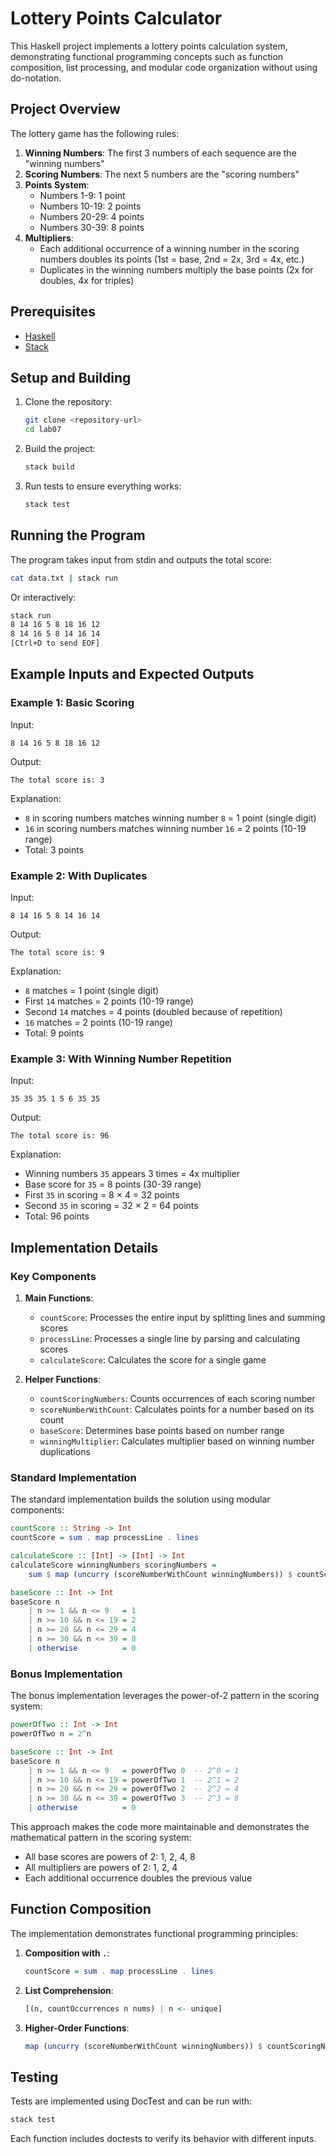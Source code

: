 # Lottery Points Calculator

This Haskell project implements a lottery points calculation system, demonstrating functional programming concepts such as function composition, list processing, and modular code organization without using do-notation.

## Project Overview

The lottery game has the following rules:

1. **Winning Numbers**: The first 3 numbers of each sequence are the "winning numbers"
2. **Scoring Numbers**: The next 5 numbers are the "scoring numbers"
3. **Points System**:
   - Numbers 1-9: 1 point
   - Numbers 10-19: 2 points
   - Numbers 20-29: 4 points
   - Numbers 30-39: 8 points
4. **Multipliers**:
   - Each additional occurrence of a winning number in the scoring numbers doubles its points (1st = base, 2nd = 2x, 3rd = 4x, etc.)
   - Duplicates in the winning numbers multiply the base points (2x for doubles, 4x for triples)

## Prerequisites

- [Haskell](https://www.haskell.org/downloads/)
- [Stack](https://docs.haskellstack.org/en/stable/install_and_upgrade/)

## Setup and Building

1. Clone the repository:
   ```bash
   git clone <repository-url>
   cd lab07
   ```

2. Build the project:
   ```bash
   stack build
   ```

3. Run tests to ensure everything works:
   ```bash
   stack test
   ```

## Running the Program

The program takes input from stdin and outputs the total score:

```bash
cat data.txt | stack run
```

Or interactively:

```bash
stack run
8 14 16 5 8 18 16 12
8 14 16 5 8 14 16 14
[Ctrl+D to send EOF]
```

## Example Inputs and Expected Outputs

### Example 1: Basic Scoring

Input:
```
8 14 16 5 8 18 16 12
```

Output:
```
The total score is: 3
```

Explanation:
- `8` in scoring numbers matches winning number `8` = 1 point (single digit)
- `16` in scoring numbers matches winning number `16` = 2 points (10-19 range)
- Total: 3 points

### Example 2: With Duplicates

Input:
```
8 14 16 5 8 14 16 14
```

Output:
```
The total score is: 9
```

Explanation:
- `8` matches = 1 point (single digit)
- First `14` matches = 2 points (10-19 range)
- Second `14` matches = 4 points (doubled because of repetition)
- `16` matches = 2 points (10-19 range)
- Total: 9 points

### Example 3: With Winning Number Repetition

Input:
```
35 35 35 1 5 6 35 35
```

Output:
```
The total score is: 96
```

Explanation:
- Winning numbers `35` appears 3 times = 4x multiplier
- Base score for `35` = 8 points (30-39 range)
- First `35` in scoring = 8 × 4 = 32 points
- Second `35` in scoring = 32 × 2 = 64 points
- Total: 96 points

## Implementation Details

### Key Components

1. **Main Functions**:
   - `countScore`: Processes the entire input by splitting lines and summing scores
   - `processLine`: Processes a single line by parsing and calculating scores
   - `calculateScore`: Calculates the score for a single game

2. **Helper Functions**:
   - `countScoringNumbers`: Counts occurrences of each scoring number
   - `scoreNumberWithCount`: Calculates points for a number based on its count
   - `baseScore`: Determines base points based on number range
   - `winningMultiplier`: Calculates multiplier based on winning number duplications

### Standard Implementation

The standard implementation builds the solution using modular components:

```haskell
countScore :: String -> Int
countScore = sum . map processLine . lines

calculateScore :: [Int] -> [Int] -> Int
calculateScore winningNumbers scoringNumbers = 
    sum $ map (uncurry (scoreNumberWithCount winningNumbers)) $ countScoringNumbers scoringNumbers

baseScore :: Int -> Int
baseScore n
    | n >= 1 && n <= 9   = 1
    | n >= 10 && n <= 19 = 2
    | n >= 20 && n <= 29 = 4
    | n >= 30 && n <= 39 = 8
    | otherwise          = 0
```

### Bonus Implementation

The bonus implementation leverages the power-of-2 pattern in the scoring system:

```haskell
powerOfTwo :: Int -> Int
powerOfTwo n = 2^n

baseScore :: Int -> Int
baseScore n
    | n >= 1 && n <= 9   = powerOfTwo 0  -- 2^0 = 1
    | n >= 10 && n <= 19 = powerOfTwo 1  -- 2^1 = 2
    | n >= 20 && n <= 29 = powerOfTwo 2  -- 2^2 = 4
    | n >= 30 && n <= 39 = powerOfTwo 3  -- 2^3 = 8
    | otherwise          = 0
```

This approach makes the code more maintainable and demonstrates the mathematical pattern in the scoring system:
- All base scores are powers of 2: 1, 2, 4, 8
- All multipliers are powers of 2: 1, 2, 4
- Each additional occurrence doubles the previous value

## Function Composition

The implementation demonstrates functional programming principles:

1. **Composition with `.`**:
   ```haskell
   countScore = sum . map processLine . lines
   ```

2. **List Comprehension**:
   ```haskell
   [(n, countOccurrences n nums) | n <- unique]
   ```

3. **Higher-Order Functions**:
   ```haskell
   map (uncurry (scoreNumberWithCount winningNumbers)) $ countScoringNumbers scoringNumbers
   ```

## Testing

Tests are implemented using DocTest and can be run with:

```bash
stack test
```

Each function includes doctests to verify its behavior with different inputs.

